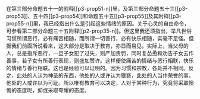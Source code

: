 在第三部分命题五十一的附释[[p3-prop51-n]]里，及第三部分命题五十三[[p3-prop53]]、五十四[[p3-prop54]]和命题五十五[[p3-prop55]]及其附释[[p3-prop55-n]]里，我已经指出什么是引起这些情绪的原因。关于心灵的自由命令，可参看第二部分命题三十五附释[[p2-prop35-n]]。但这里我还须指出，举凡世俗习惯所谓恶行，必有痛苦相随，而所谓一切善行，必有快乐相随，实毫不足怪。但据我们前面所说看来，这大部分是取决于教育，亦显而易见。实际上，当父母的人，总是指斥恶行，一旦子女犯了过失，则严加责罚，同时复怂恿和劝告子女去作善事，若子女有所善行表现，则盛加赞许。这样便使痛苦的情绪与恶行相联，快乐的情绪与善行相联。这也是经验可以证明的。因为习惯和宗教，各处并不相同。反之，此处的人认为神圣的东西，他处的人或许认为猥亵，此处的人当作荣誉的事，他处的人或许以为可耻。所以唯有教育可以决定，人对于某种行为，究竟将采取懊悔的态度呢，抑或采取夸耀的态度。  